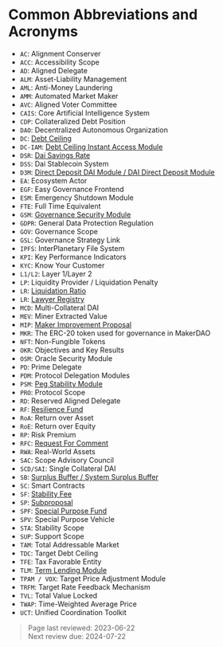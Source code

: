 # Common Abbreviations and Acronyms

* `AC`: Alignment Conserver
* `ACC`: Accessibility Scope
* `AD`: Aligned Delegate
* `ALM`: Asset-Liability Management
* `AML`: Anti-Money Laundering
* `AMM`: Automated Market Maker
* `AVC`: Aligned Voter Committee
* `CAIS`: Core Artificial Intelligence System
* `CDP`: Collateralized Debt Position
* `DAO`: Decentralized Autonomous Organization
* `DC`: [Debt Ceiling](../parameter-index/vault-risk/param-debt-ceiling.md)
* `DC-IAM`: [Debt Ceiling Instant Access Module](../module-index/module-dciam.md)
* `DSR`: [Dai Savings Rate](../parameter-index/core/param-dai-savings-rate.md)
* `DSS`: Dai Stablecoin System
* `D3M`: [Direct Deposit DAI Module / DAI Direct Deposit Module](../module-index/module-dai-direct-deposit.md)
* `EA`: Ecosystem Actor
* `EGF`: Easy Governance Frontend
* `ESM`: Emergency Shutdown Module
* `FTE`: Full Time Equivalent
* `GSM`: [Governance Security Module](../parameter-index/core/param-gsm-pause-delay.md)
* `GDPR`: General Data Protection Regulation
* `GOV`: Governance Scope
* `GSL`: Governance Strategy Link
* `IPFS`: InterPlanetary File System
* `KPI`: Key Performance Indicators
* `KYC`: Know Your Customer
* `L1/L2`: Layer 1/Layer 2
* `LP`: Liquidity Provider / Liquidation Penalty
* `LR`: [Liquidation Ratio](../parameter-index/vault-risk/param-liquidation-ratio.md)
* `LR`: [Lawyer Registry](https://mips.makerdao.com/mips/details/MIP106#10-3-the-lawyer-registry-lr-)
* `MCD`: Multi-Collateral DAI
* `MEV`: Miner Extracted Value
* `MIP`: [Maker Improvement Proposal](../governance/mips.md)
* `MKR`: The ERC-20 token used for governance in MakerDAO
* `NFT`: Non-Fungible Tokens
* `OKR`: Objectives and Key Results
* `OSM`: Oracle Security Module
* `PD`: Prime Delegate
* `PDM`: Protocol Delegation Modules
* `PSM`: [Peg Stability Module](../module-index/module-psm.md)
* `PRO`: Protocol Scope
* `RD`: Reserved Aligned Delegate
* `RF`: [Resilience Fund](https://mips.makerdao.com/mips/details/MIP106#10-resilience-fund)
* `RoA`: Return over Asset
* `RoE`: Return over Equity
* `RP`: Risk Premium
* `RFC`: [Request For Comment](https://mips.makerdao.com/mips/details/MIP0#the-mip-lifecycle-and-mip-statuses)
* `RWA`: Real-World Assets
* `SAC`: Scope Advisory Council
* `SCD/SAI`: Single Collateral DAI
* `SB`: [Surplus Buffer / System Surplus Buffer](../parameter-index/core/param-system-surplus-buffer.md)
* `SC`: Smart Contracts
* `SF`: [Stability Fee](../parameter-index/vault-risk/param-stability-fee.md)
* `SP`: [Subproposal](https://mips.makerdao.com/mips/details/MIP0#subproposals)
* `SPF`: [Special Purpose Fund](https://mips.makerdao.com/mips/details/MIP55)
* `SPV`: Special Purpose Vehicle
* `STA`: Stability Scope
* `SUP`: Support Scope
* `TAM`: Total Addressable Market
* `TDC`: Target Debt Ceiling
* `TFE`: Tax Favorable Entity
* `TLM`: [Term Lending Module](https://mips.makerdao.com/mips/details/MIP43)
* `TPAM / VOX`: Target Price Adjustment Module
* `TRFM`: Target Rate Feedback Mechanism
* `TVL`: Total Value Locked
* `TWAP`: Time-Weighted Average Price
* `UCT`: Unified Coordination Toolkit

>Page last reviewed: 2023-06-22  
>Next review due: 2024-07-22   